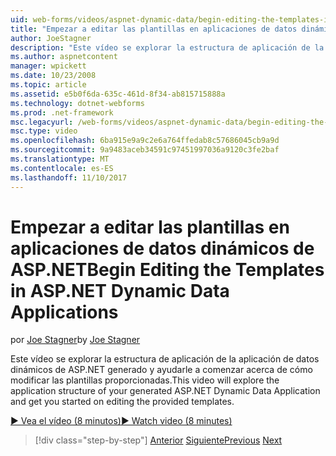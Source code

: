 ```yaml
---
uid: web-forms/videos/aspnet-dynamic-data/begin-editing-the-templates-in-aspnet-dynamic-data-applications
title: "Empezar a editar las plantillas en aplicaciones de datos dinámicos de ASP.NET | Documentos de Microsoft"
author: JoeStagner
description: "Este vídeo se explorar la estructura de aplicación de la aplicación de datos dinámicos de ASP.NET generado y ayudarle a comenzar acerca de cómo modificar las plantillas proporcionadas."
ms.author: aspnetcontent
manager: wpickett
ms.date: 10/23/2008
ms.topic: article
ms.assetid: e5b0f6da-635c-461d-8f34-ab815715888a
ms.technology: dotnet-webforms
ms.prod: .net-framework
msc.legacyurl: /web-forms/videos/aspnet-dynamic-data/begin-editing-the-templates-in-aspnet-dynamic-data-applications
msc.type: video
ms.openlocfilehash: 6ba915e9a9c2e6a764ffedab8c57686045cb9a9d
ms.sourcegitcommit: 9a9483aceb34591c97451997036a9120c3fe2baf
ms.translationtype: MT
ms.contentlocale: es-ES
ms.lasthandoff: 11/10/2017
---
```

<a name="begin-editing-the-templates-in-aspnet-dynamic-data-applications"></a><span data-ttu-id="c7166-103">Empezar a editar las plantillas en aplicaciones de datos dinámicos de ASP.NET</span><span class="sxs-lookup"><span data-stu-id="c7166-103">Begin Editing the Templates in ASP.NET Dynamic Data Applications</span></span>
====================
<span data-ttu-id="c7166-104">por [Joe Stagner](https://github.com/JoeStagner)</span><span class="sxs-lookup"><span data-stu-id="c7166-104">by [Joe Stagner](https://github.com/JoeStagner)</span></span>

<span data-ttu-id="c7166-105">Este vídeo se explorar la estructura de aplicación de la aplicación de datos dinámicos de ASP.NET generado y ayudarle a comenzar acerca de cómo modificar las plantillas proporcionadas.</span><span class="sxs-lookup"><span data-stu-id="c7166-105">This video will explore the application structure of your generated ASP.NET Dynamic Data Application and get you started on editing the provided templates.</span></span>

[<span data-ttu-id="c7166-106">&#9654; Vea el vídeo (8 minutos)</span><span class="sxs-lookup"><span data-stu-id="c7166-106">&#9654; Watch video (8 minutes)</span></span>](https://channel9.msdn.com/Blogs/ASP-NET-Site-Videos/begin-editing-the-templates-in-aspnet-dynamic-data-applications)

>[!div class="step-by-step"]
<span data-ttu-id="c7166-107">[Anterior](getting-started-with-dynamic-data.md)
[Siguiente](begin-modifying-dynamic-data-applications-with-url-routing.md)</span><span class="sxs-lookup"><span data-stu-id="c7166-107">[Previous](getting-started-with-dynamic-data.md)
[Next](begin-modifying-dynamic-data-applications-with-url-routing.md)</span></span>
